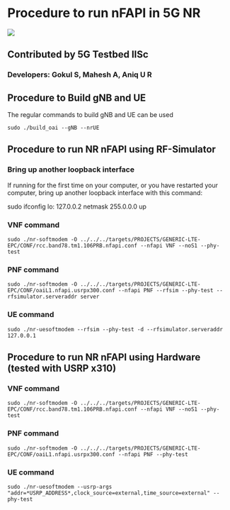 # Procedure to run nFAPI in 5G NR

<img src="https://hackmd.io/_uploads/SyXXjoFsT.png">

## Contributed by 5G Testbed IISc 

### Developers: Gokul S, Mahesh A, Aniq U R

## Procedure to Build gNB and UE

The regular commands to build gNB and UE can be used
```
sudo ./build_oai --gNB --nrUE

```
## Procedure to run NR nFAPI using RF-Simulator

### Bring up another loopback interface

If running for the first time on your computer, or you have restarted your computer, bring up another loopback interface with this command:  

sudo ifconfig lo: 127.0.0.2 netmask 255.0.0.0 up

### VNF command
```
sudo ./nr-softmodem -O ../../../targets/PROJECTS/GENERIC-LTE-EPC/CONF/rcc.band78.tm1.106PRB.nfapi.conf --nfapi VNF --noS1 --phy-test

```
### PNF command
```
sudo ./nr-softmodem -O ../../../targets/PROJECTS/GENERIC-LTE-EPC/CONF/oaiL1.nfapi.usrpx300.conf --nfapi PNF --rfsim --phy-test --rfsimulator.serveraddr server

```
### UE command
```
sudo ./nr-uesoftmodem --rfsim --phy-test -d --rfsimulator.serveraddr 127.0.0.1

```
## Procedure to run NR nFAPI using Hardware (tested with USRP x310)

### VNF command
```
sudo ./nr-softmodem -O ../../../targets/PROJECTS/GENERIC-LTE-EPC/CONF/rcc.band78.tm1.106PRB.nfapi.conf --nfapi VNF --noS1 --phy-test

```
### PNF command
```
sudo ./nr-softmodem -O ../../../targets/PROJECTS/GENERIC-LTE-EPC/CONF/oaiL1.nfapi.usrpx300.conf --nfapi PNF --phy-test

```
### UE command
```
sudo ./nr-uesoftmodem --usrp-args "addr=*USRP_ADDRESS*,clock_source=external,time_source=external" --phy-test

```

